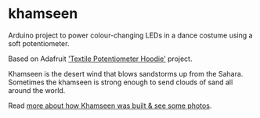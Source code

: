 # khamseen
Arduino project to power colour-changing LEDs in a dance costume using a soft potentiometer.

Based on Adafruit ['Textile Potentiometer Hoodie'](https://learn.adafruit.com/textile-potentiometer-hoodie/stitch-pixels-and-code?view=all) project.

Khamseen is the desert wind that blows sandstorms up from the Sahara.  Sometimes the khamseen is strong enough to send clouds of sand all around the world.

Read [more about how Khamseen was built & see some photos](https://inamerryhour.com/2017/07/15/let-there-be-light-an-arduino-adventure/).
